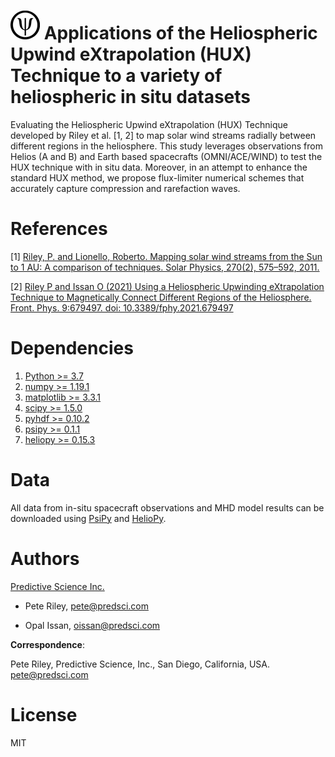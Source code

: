 # ![Icon](figures/rsz_psi_logo.png)<!-- .element height="10%" width="10%" -->  Applications of the Heliospheric Upwind eXtrapolation (HUX) Technique to a variety of heliospheric in situ datasets

Evaluating the Heliospheric Upwind eXtrapolation (HUX) Technique developed by Riley et al. [1, 2] to map solar wind streams radially between different regions in the heliosphere.
This study leverages observations from Helios (A and B) and Earth based spacecrafts (OMNI/ACE/WIND) to test the HUX technique with in situ data. Moreover, in an attempt to enhance the standard HUX method, we propose flux-limiter numerical schemes that accurately capture compression and rarefaction waves.

# References
[1] [Riley, P. and Lionello, Roberto. Mapping solar wind streams from the Sun to 1 AU: A comparison of techniques. Solar Physics, 270(2), 575–592, 2011.](https://www.researchgate.net/publication/226565167_Mapping_Solar_Wind_Streams_from_the_Sun_to_1_AU_A_Comparison_of_Techniques)

[2] [Riley P and Issan O (2021) Using a Heliospheric Upwinding eXtrapolation Technique to Magnetically Connect Different Regions of the Heliosphere. Front. Phys. 9:679497. doi: 10.3389/fphy.2021.679497](https://www.frontiersin.org/articles/10.3389/fphy.2021.679497/full?&utm_source=Email_to_authors_&utm_medium=Email&utm_content=T1_11.5e1_author&utm_campaign=Email_publication&field=&journalName=Frontiers_in_Physics&id=679497)

# Dependencies
1. [Python >= 3.7](https://www.python.org/downloads/)
1. [numpy >= 1.19.1](https://numpy.org/install/)
3. [matplotlib >= 3.3.1](https://matplotlib.org/users/installing.html)
4. [scipy >= 1.5.0](https://www.scipy.org/install.html)
5. [pyhdf >= 0.10.2](https://pypi.org/project/pyhdf/)
6. [psipy >= 0.1.1](https://psipy.readthedocs.io/en/stable/guide/installing.html)
7. [heliopy >= 0.15.3](https://docs.heliopy.org/en/stable/index.html)

# Data 
All data from in-situ spacecraft observations and MHD model results 
can be downloaded using [PsiPy](https://psipy.readthedocs.io/en/stable/auto_examples/sampling/plot_in_situ_comparison.html#sphx-glr-auto-examples-sampling-plot-in-situ-comparison-py) and [HelioPy](https://docs.heliopy.org/en/stable/index.html). 

# Authors
[Predictive Science Inc.](https://www.predsci.com/portal/home.php)

- Pete Riley, pete@predsci.com

- Opal Issan, oissan@predsci.com


**Correspondence**:

Pete Riley, Predictive Science, Inc., San Diego, California, USA. pete@predsci.com

# License
MIT


